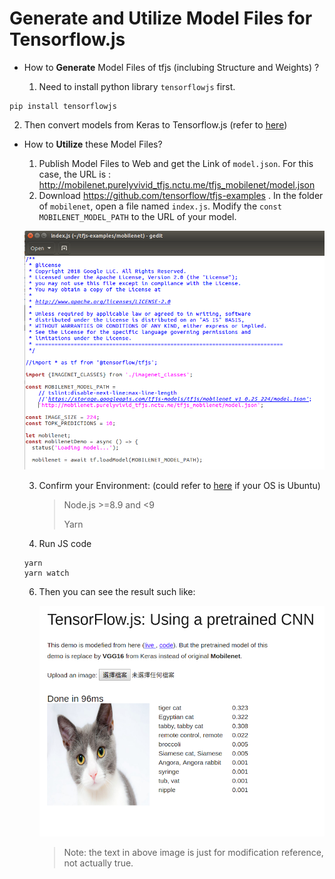 # Generate and Utilize Model Files for Tensorflow.js
- How to **Generate** Model Files of tfjs (inclubing Structure and Weights) ?

  1. Need to install python library `tensorflowjs` first.

```shell
pip install tensorflowjs
```

  2. Then convert models from Keras to Tensorflow.js (refer to [here](convert_model_from_keras_to_tfjs.py))



- How to **Utilize** these Model Files?

  1. Publish Model Files to Web and get the Link of `model.json`. For this case, the URL is : http://mobilenet.purelyvivid_tfjs.nctu.me/tfjs_mobilenet/model.json
  2. Download https://github.com/tensorflow/tfjs-examples . In the folder of `mobilenet`, open a file named `index.js`. Modify the `const MOBILENET_MODEL_PATH` to the URL of your model.

  ![](utilization.png)


  3. Confirm your Environment: (could refer to [here](https://github.com/purelyvivid/deeplearning_environment_setup/blob/master/other_toolkit_2.sh) if your OS is Ubuntu)

     > Node.js >=8.9 and <9
     >
     > Yarn 

  4. Run JS code

  ```
  yarn
  yarn watch
  ```

  6. Then you can see the result such like:

     ![](demo.png)

     > Note: the text in above image is just for modification reference, not actually true.
